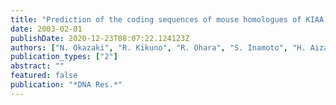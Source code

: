```yaml
---
title: "Prediction of the coding sequences of mouse homologues of KIAA gene: II. The complete nucleotide sequences of 400 mouse KIAA-homologous cDNAs identified by screening of terminal sequences of cDNA clones randomly sampled from size-fractionated libraries"
date: 2003-02-01
publishDate: 2020-12-23T08:07:22.124123Z
authors: ["N. Okazaki", "R. Kikuno", "R. Ohara", "S. Inamoto", "H. Aizawa", "S. Yuasa", "D. Nakajima", "T. Nagase", "O. Ohara", "H. Koga"]
publication_types: ["2"]
abstract: ""
featured: false
publication: "*DNA Res.*"
---
```


